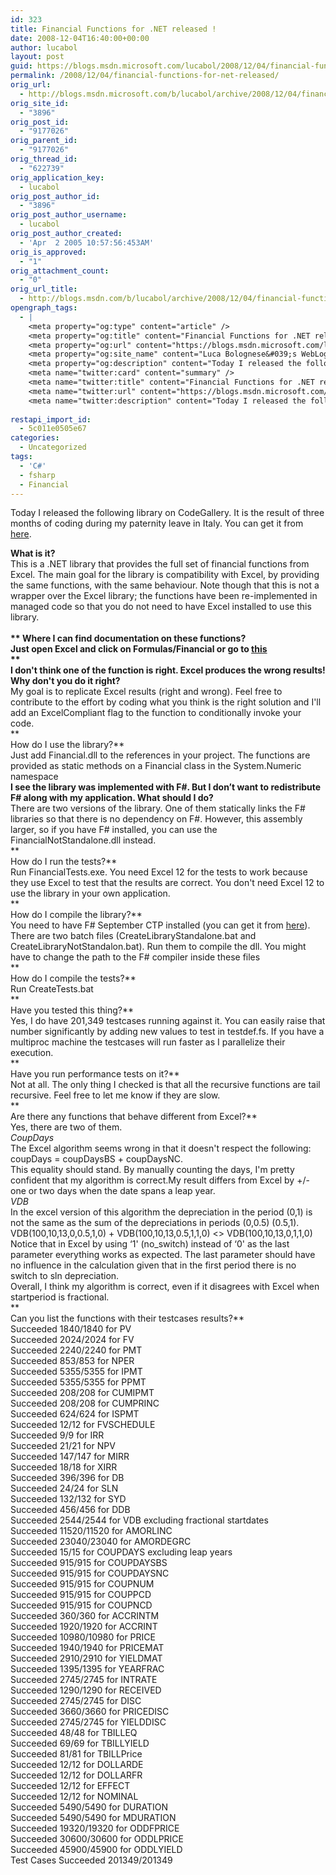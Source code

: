 ```yaml
---
id: 323
title: Financial Functions for .NET released !
date: 2008-12-04T16:40:00+00:00
author: lucabol
layout: post
guid: https://blogs.msdn.microsoft.com/lucabol/2008/12/04/financial-functions-for-net-released/
permalink: /2008/12/04/financial-functions-for-net-released/
orig_url:
  - http://blogs.msdn.microsoft.com/b/lucabol/archive/2008/12/04/financial-functions-for-net-released.aspx
orig_site_id:
  - "3896"
orig_post_id:
  - "9177026"
orig_parent_id:
  - "9177026"
orig_thread_id:
  - "622739"
orig_application_key:
  - lucabol
orig_post_author_id:
  - "3896"
orig_post_author_username:
  - lucabol
orig_post_author_created:
  - 'Apr  2 2005 10:57:56:453AM'
orig_is_approved:
  - "1"
orig_attachment_count:
  - "0"
orig_url_title:
  - http://blogs.msdn.com/b/lucabol/archive/2008/12/04/financial-functions-for-net-released.aspx
opengraph_tags:
  - |
    <meta property="og:type" content="article" />
    <meta property="og:title" content="Financial Functions for .NET released !" />
    <meta property="og:url" content="https://blogs.msdn.microsoft.com/lucabol/2008/12/04/financial-functions-for-net-released/" />
    <meta property="og:site_name" content="Luca Bolognese&#039;s WebLog" />
    <meta property="og:description" content="Today I released the following library on CodeGallery. It is the result of three months of coding during my paternity leave in Italy. You can get it from here. What is it? This is a .NET library that provides the full set of financial functions from Excel. The main goal for the library is compatibility..." />
    <meta name="twitter:card" content="summary" />
    <meta name="twitter:title" content="Financial Functions for .NET released !" />
    <meta name="twitter:url" content="https://blogs.msdn.microsoft.com/lucabol/2008/12/04/financial-functions-for-net-released/" />
    <meta name="twitter:description" content="Today I released the following library on CodeGallery. It is the result of three months of coding during my paternity leave in Italy. You can get it from here. What is it? This is a .NET library that provides the full set of financial functions from Excel. The main goal for the library is compatibility..." />
    
restapi_import_id:
  - 5c011e0505e67
categories:
  - Uncategorized
tags:
  - 'C#'
  - fsharp
  - Financial
---
```

Today I released the following library on CodeGallery. It is the result of three months of coding during my paternity leave in Italy. You can get it from [here](http://code.msdn.microsoft.com/FinancialFunctions).

**What is it?**   
This is a .NET library that provides the full set of financial functions from Excel. The main goal for the library is compatibility with Excel, by providing the same functions, with the same behaviour. Note though that this is not a wrapper over the Excel library; the functions have been re-implemented in managed code so that you do not need to have Excel installed to use this library.&nbsp;  
**&nbsp;  
** **Where I can find documentation on these functions?**   
Just open Excel and click on Formulas/Financial or go to [this](http://office.microsoft.com/client/helppreview.aspx?AssetID=HP100791841033&ns=EXCEL&lcid=1033&CTT=3&Origin=HP100623561033)   
**  
I don't think one of the function is right. Excel produces the wrong results! Why don't you do it right?**   
My goal is to replicate Excel results (right and wrong). Feel free to contribute to the effort by coding what you think is the right solution and I'll add an ExcelCompliant flag to the function to conditionally invoke your code.   
**  
How do I use the library?**   
Just add Financial.dll to the references in your project. The functions are provided as static methods on a Financial class in the System.Numeric namespace   
**I see the library was implemented with F#. But I don’t want to redistribute F# along with my application. What should I do?**   
There are two versions of the library. One of them statically links the F# libraries so that there is no dependency on F#. However, this assembly larger, so if you have F# installed, you can use the FinancialNotStandalone.dll instead.   
**  
How do I run the tests?**   
Run FinancialTests.exe. You need Excel 12 for the tests to work because they use Excel to test that the results are correct. You don't need Excel 12 to use the library in your own application.   
**  
How do I compile the library?**   
You need to have F# September CTP installed (you can get it from [here](http://www.microsoft.com/downloads/details.aspx?FamilyID=61ad6924-93ad-48dc-8c67-60f7e7803d3c)). There are two batch files (CreateLibraryStandalone.bat and CreateLibraryNotStandalon.bat). Run them to compile the dll. You might have to change the path to the F# compiler inside these files   
**  
How do I compile the tests?**   
Run CreateTests.bat   
**  
Have you tested this thing?**   
Yes, I do have 201,349 testcases running against it. You can easily raise that number significantly by adding new values to test in testdef.fs. If you have a multiproc machine the testcases will run faster as I parallelize their execution.   
**  
Have you run performance tests on it?**   
Not at all. The only thing I checked is that all the recursive functions are tail recursive. Feel free to let me know if they are slow.   
**  
Are there any functions that behave different from Excel?**   
Yes, there are two of them.   
_CoupDays_   
The Excel algorithm seems wrong in that it doesn't respect the following:   
coupDays = coupDaysBS + coupDaysNC.   
This equality should stand. By manually counting the days, I'm pretty confident that my algorithm is correct.My result differs from Excel by +/- one or two days when the date spans a leap year.   
_VDB_   
In the excel version of this algorithm the depreciation in the period (0,1) is not the same as the sum of the depreciations in periods (0,0.5) (0.5,1).   
VDB(100,10,13,0,0.5,1,0) + VDB(100,10,13,0.5,1,1,0) <> VDB(100,10,13,0,1,1,0)   
Notice that in Excel by using &#8216;1' (no_switch) instead of &#8216;0' as the last parameter everything works as expected. The last parameter should have no influence in the calculation given that in the first period there is no switch to sln depreciation.   
Overall, I think my algorithm is correct, even if it disagrees with Excel when startperiod is fractional.   
**  
Can you list the functions with their testcases results?**   
Succeeded 1840/1840 for PV   
Succeeded 2024/2024 for FV   
Succeeded 2240/2240 for PMT   
Succeeded 853/853 for NPER   
Succeeded 5355/5355 for IPMT   
Succeeded 5355/5355 for PPMT   
Succeeded 208/208 for CUMIPMT   
Succeeded 208/208 for CUMPRINC   
Succeeded 624/624 for ISPMT   
Succeeded 12/12 for FVSCHEDULE   
Succeeded 9/9 for IRR   
Succeeded 21/21 for NPV   
Succeeded 147/147 for MIRR   
Succeeded 18/18 for XIRR   
Succeeded 396/396 for DB   
Succeeded 24/24 for SLN   
Succeeded 132/132 for SYD   
Succeeded 456/456 for DDB   
Succeeded 2544/2544 for VDB excluding fractional startdates   
Succeeded 11520/11520 for AMORLINC   
Succeeded 23040/23040 for AMORDEGRC   
Succeeded 15/15 for COUPDAYS excluding leap years   
Succeeded 915/915 for COUPDAYSBS   
Succeeded 915/915 for COUPDAYSNC   
Succeeded 915/915 for COUPNUM   
Succeeded 915/915 for COUPPCD   
Succeeded 915/915 for COUPNCD   
Succeeded 360/360 for ACCRINTM   
Succeeded 1920/1920 for ACCRINT   
Succeeded 10980/10980 for PRICE   
Succeeded 1940/1940 for PRICEMAT   
Succeeded 2910/2910 for YIELDMAT   
Succeeded 1395/1395 for YEARFRAC   
Succeeded 2745/2745 for INTRATE   
Succeeded 1290/1290 for RECEIVED   
Succeeded 2745/2745 for DISC   
Succeeded 3660/3660 for PRICEDISC   
Succeeded 2745/2745 for YIELDDISC   
Succeeded 48/48 for TBILLEQ   
Succeeded 69/69 for TBILLYIELD   
Succeeded 81/81 for TBILLPrice   
Succeeded 12/12 for DOLLARDE   
Succeeded 12/12 for DOLLARFR   
Succeeded 12/12 for EFFECT   
Succeeded 12/12 for NOMINAL   
Succeeded 5490/5490 for DURATION   
Succeeded 5490/5490 for MDURATION   
Succeeded 19320/19320 for ODDFPRICE   
Succeeded 30600/30600 for ODDLPRICE   
Succeeded 45900/45900 for ODDLYIELD   
Test Cases Succeeded 201349/201349